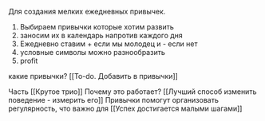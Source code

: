 Для создания мелких ежедневных привычек.

1) Выбираем привычки которые хотим развить
2) заносим их в календарь напротив каждого дня
3) Ежедневно ставим + если мы молодец и - если нет
4) условные символы можно разнообразить
5) profit

какие привычки? [[To-do. Добавить в привычки]]


Часть [[Крутое трио]]
Почему это работает? [[Лучший способ изменить поведение - измерить его]]
Привычки помогут организовать регулярность, что важно для [[Успех достигается малыми шагами]]